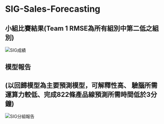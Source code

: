 # SIG-Sales-Forecasting
## 小組比賽結果(Team 1 RMSE為所有組別中第二低之組別)
![SIG成績](https://user-images.githubusercontent.com/47847486/201533285-3448edec-7b6f-46c2-abf8-8e0bc09f2259.png)

## 模型報告
## (以回歸模型為主要預測模型，可解釋性高、 驗腦所需運算力較低、完成822條產品線預測所需時間低於3分鐘)
![SIG分組報告](https://user-images.githubusercontent.com/47847486/201533289-2d799472-7e66-46f6-917b-c6a8e2a73ae9.png)
